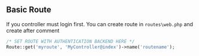 ## Basic Route ##

If you controller must login first. You can create route in `routes\web.php` and create after comment

```php
/* SET ROUTE WITH AUTHENTICATION BACKEND HERE */
Route::get('myroute', 'MyController@index')->name('routename');
```